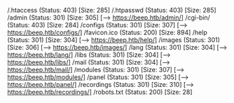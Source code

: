 /.htaccess            (Status: 403) [Size: 285]
/.htpasswd            (Status: 403) [Size: 285]
/admin                (Status: 301) [Size: 305] [--> https://beep.htb/admin/]
/cgi-bin/             (Status: 403) [Size: 284]
/configs              (Status: 301) [Size: 307] [--> https://beep.htb/configs/]
/favicon.ico          (Status: 200) [Size: 894]
/help                 (Status: 301) [Size: 304] [--> https://beep.htb/help/]
/images               (Status: 301) [Size: 306] [--> https://beep.htb/images/]
/lang                 (Status: 301) [Size: 304] [--> https://beep.htb/lang/]
/libs                 (Status: 301) [Size: 304] [--> https://beep.htb/libs/]
/mail                 (Status: 301) [Size: 304] [--> https://beep.htb/mail/]
/modules              (Status: 301) [Size: 307] [--> https://beep.htb/modules/]
/panel                (Status: 301) [Size: 305] [--> https://beep.htb/panel/]
/recordings           (Status: 301) [Size: 310] [--> https://beep.htb/recordings/]
/robots.txt           (Status: 200) [Size: 28]
